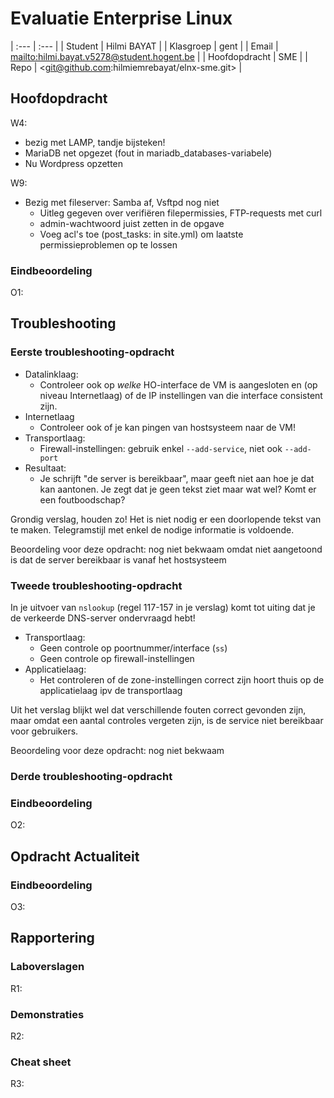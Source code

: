 # Evaluatie Enterprise Linux

| :---          | :---                                         |
|  Student     | Hilmi BAYAT                                  |
| Klasgroep     | gent                                         |
| Email         | <mailto:hilmi.bayat.v5278@student.hogent.be> |
| Hoofdopdracht | SME                                          |
| Repo          | <git@github.com:hilmiemrebayat/elnx-sme.git> |

## Hoofdopdracht

W4:

- bezig met LAMP, tandje bijsteken!
- MariaDB net opgezet (fout in mariadb_databases-variabele)
- Nu Wordpress opzetten

W9:

- Bezig met fileserver: Samba af, Vsftpd nog niet
    - Uitleg gegeven over verifiëren filepermissies, FTP-requests met curl
    - admin-wachtwoord juist zetten in de opgave
    - Voeg acl's toe (post_tasks: in site.yml) om laatste permissieproblemen op te lossen

### Eindbeoordeling

O1: <BEOORDELING>

## Troubleshooting

### Eerste troubleshooting-opdracht

- Datalinklaag:
    - Controleer ook op *welke* HO-interface de VM is aangesloten en (op niveau Internetlaag) of de IP instellingen van die interface consistent zijn.
- Internetlaag
    - Controleer ook of je kan pingen van hostsysteem naar de VM!
- Transportlaag:
    - Firewall-instellingen: gebruik enkel `--add-service`, niet ook `--add-port`
- Resultaat:
    - Je schrijft "de server is bereikbaar", maar geeft niet aan hoe je dat kan aantonen. Je zegt dat je geen tekst ziet maar wat wel? Komt er een foutboodschap?

Grondig verslag, houden zo! Het is niet nodig er een doorlopende tekst van te maken. Telegramstijl met enkel de nodige informatie is voldoende.

Beoordeling voor deze opdracht: nog niet bekwaam omdat niet aangetoond is dat de server bereikbaar is vanaf het hostsysteem

### Tweede troubleshooting-opdracht

In je uitvoer van `nslookup` (regel 117-157 in je verslag) komt tot uiting dat je de verkeerde DNS-server ondervraagd hebt!

- Transportlaag:
    - Geen controle op poortnummer/interface (`ss`)
    - Geen controle op firewall-instellingen
- Applicatielaag:
    - Het controleren of de zone-instellingen correct zijn hoort thuis op de applicatielaag ipv de transportlaag

Uit het verslag blijkt wel dat verschillende fouten correct gevonden zijn, maar omdat een aantal controles vergeten zijn, is de service niet bereikbaar voor gebruikers.

Beoordeling voor deze opdracht: nog niet bekwaam

### Derde troubleshooting-opdracht



### Eindbeoordeling

O2: <BEOORDELING>

## Opdracht Actualiteit

### Eindbeoordeling

O3: <BEOORDELING>

## Rapportering

### Laboverslagen

R1: <BEOORDELING>

### Demonstraties

R2: <BEOORDELING>

### Cheat sheet

R3: <BEOORDELING>


